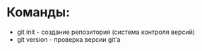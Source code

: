 # **Команды:**
* git init - создание репозитория (система контроля версий)
* git version - проверка версии git’а
